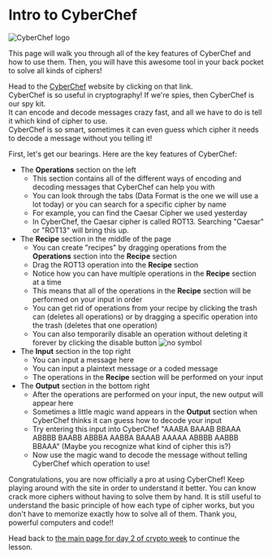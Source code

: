 # Intro to CyberChef

![CyberChef logo](https://securityaffairs.co/wordpress/wp-content/uploads/2016/11/CyberChef-GCHQ.jpg)

This page will walk you through all of the key features of CyberChef and how to use them. 
Then, you will have this awesome tool in your back pocket to solve all kinds of ciphers!

Head to the [CyberChef](https://gchq.github.io/CyberChef/) website by clicking on that link.  
CyberChef is so useful in cryptography! If we're spies, then CyberChef is our spy kit.  
It can encode and decode messages crazy fast, and all we have to do is tell it which kind of cipher to use.  
CyberChef is so smart, sometimes it can even guess which cipher it needs to decode a message without you telling it!

First, let's get our bearings. Here are the key features of CyberChef:
 - The **Operations** section on the left 
   - This section contains all of the different ways of encoding and decoding messages that CyberChef can help you with
   - You can look through the tabs (Data Format is the one we will use a lot today) or you can search for a specific cipher by name
   - For example, you can find the Caesar Cipher we used yesterday
   - In CyberChef, the Caesar cipher is called ROT13. Searching "Caesar" or "ROT13" will bring this up.
 - The **Recipe** section in the middle of the page
   - You can create "recipes" by dragging operations from the **Operations** section into the **Recipe** section
   - Drag the ROT13 operation into the **Recipe** section
   - Notice how you can have multiple operations in the **Recipe** section at a time
   - This means that all of the operations in the **Recipe** section will be performed on your input in order
   - You can get rid of operations from your recipe by clicking the trash can (deletes all operations) or by dragging a specific operation into the trash (deletes that one operation)
   - You can also temporarily disable an operation without deleting it forever by clicking the disable button ![no symbol](https://i.stack.imgur.com/mJpJns.jpg)
 - The **Input** section in the top right
   - You can input a message here
   - You can input a plaintext message or a coded message
   - The operations in the **Recipe** section will be performed on your input
 - The **Output** section in the bottom right
   - After the operations are performed on your input, the new output will appear here
   - Sometimes a little magic wand appears in the **Output** section when CyberChef thinks it can guess how to decode your input
   - Try entering this input into CyberChef "AAABA BAAAB BBAAA ABBBB BAABB ABBBA AABBA BAAAB AAAAA ABBBB AABBB BBAAA" (Maybe you recognize what kind of cipher this is?)
   - Now use the magic wand to decode the message without telling CyberChef which operation to use!

Congratulations, you are now officially a pro at using CyberChef! 
Keep playing around with the site in order to understand it better. 
You can know crack more ciphers without having to solve them by hand. 
It is still useful to understand the basic principle of how each type of cipher works, but you don't have to memorize exactly how to solve all of them. 
Thank you, powerful computers and code!!

Head back to [the main page for day 2 of crypto week](https://udel.codes/crypto2) to continue the lesson.
